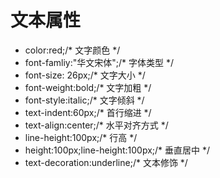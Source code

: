 # 文本属性
- color:red;/* 文字颜色 */
- font-famliy:"华文宋体";/* 字体类型 */
- font-size: 26px;/* 文字大小 */
- font-weight:bold;/* 文字加粗 */
- font-style:italic;/* 文字倾斜 */
- text-indent:60px;/* 首行缩进 */
- text-align:center;/* 水平对齐方式 */
- line-height:100px;/* 行高 */
- height:100px;line-height:100px;/* 垂直居中 */
- text-decoration:underline;/* 文本修饰 */